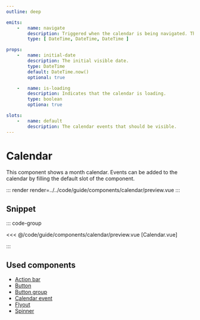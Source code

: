 ```yaml
---
outline: deep

emits:
    -   name: navigate
        description: Triggered when the calendar is being navigated. The first parameter is the view date, the second the start date of the visible range and the third the end date of the visible range.
        type: [ DateTime, DateTime, DateTime ]

props:
    -   name: initial-date
        description: The initial visible date.
        type: DateTime
        default: DateTime.now()
        optional: true

    -   name: is-loading
        description: Indicates that the calendar is loading.
        type: boolean
        optiona: true

slots:
    -   name: default
        description: The calendar events that should be visible.
---
```


# Calendar

This component shows a month calendar. Events can be added to the calendar by filling the
default slot of the component.

::: render
render=../../code/guide/components/calendar/preview.vue
:::

<FrontmatterDocs/>

## Snippet

::: code-group

<<< @/code/guide/components/calendar/preview.vue [Calendar.vue]

:::

## Used components

- [Action bar](./action-bar)
- [Button](./button)
- [Button group](./button-group)
- [Calendar event](./calendar-event)
- [Flyout](./flyout)
- [Spinner](./spinner)
